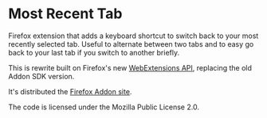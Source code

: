 Most Recent Tab
===============

Firefox extension that adds a keyboard shortcut to switch back to your most recently selected tab. Useful to alternate between two tabs and to easy go back to your last tab if you switch to another briefly.

This is rewrite built on Firefox's new [WebExtensions API](https://hacks.mozilla.org/2017/06/cross-browser-extensions-available-now-in-firefox/), replacing the old Addon SDK version.

It's distributed the [Firefox Addon site](https://addons.mozilla.org/en-US/firefox/addon/most-recent-tab/).

The code is licensed under the Mozilla Public License 2.0.
